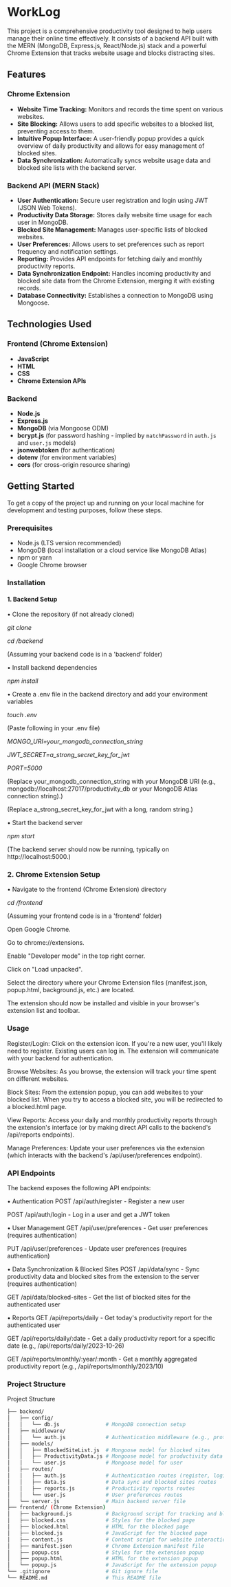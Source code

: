 # WorkLog

This project is a comprehensive productivity tool designed to help users manage their online time effectively. It consists of a backend API built with the MERN (MongoDB, Express.js, React/Node.js) stack and a powerful Chrome Extension that tracks website usage and blocks distracting sites.

## Features

### Chrome Extension
* **Website Time Tracking:** Monitors and records the time spent on various websites.
* **Site Blocking:** Allows users to add specific websites to a blocked list, preventing access to them.
* **Intuitive Popup Interface:** A user-friendly popup provides a quick overview of daily productivity and allows for easy management of blocked sites.
* **Data Synchronization:** Automatically syncs website usage data and blocked site lists with the backend server.

### Backend API (MERN Stack)
* **User Authentication:** Secure user registration and login using JWT (JSON Web Tokens).
* **Productivity Data Storage:** Stores daily website time usage for each user in MongoDB.
* **Blocked Site Management:** Manages user-specific lists of blocked websites.
* **User Preferences:** Allows users to set preferences such as report frequency and notification settings.
* **Reporting:** Provides API endpoints for fetching daily and monthly productivity reports.
* **Data Synchronization Endpoint:** Handles incoming productivity and blocked site data from the Chrome Extension, merging it with existing records.
* **Database Connectivity:** Establishes a connection to MongoDB using Mongoose.

## Technologies Used

### Frontend (Chrome Extension)
* **JavaScript**
* **HTML**
* **CSS**
* **Chrome Extension APIs**

### Backend
* **Node.js**
* **Express.js**
* **MongoDB** (via Mongoose ODM)
* **bcrypt.js** (for password hashing - implied by `matchPassword` in `auth.js` and `user.js` models)
* **jsonwebtoken** (for authentication)
* **dotenv** (for environment variables)
* **cors** (for cross-origin resource sharing)

## Getting Started

To get a copy of the project up and running on your local machine for development and testing purposes, follow these steps.

### Prerequisites

* Node.js (LTS version recommended)
* MongoDB (local installation or a cloud service like MongoDB Atlas)
* npm or yarn
* Google Chrome browser

### Installation

#### 1. Backend Setup


• Clone the repository (if not already cloned)

<i>git clone <your-repository-url></i>

<i>cd <your-repository-directory>/backend</i>

(Assuming your backend code is in a 'backend' folder)

• Install backend dependencies

<i>npm install</i>

• Create a .env file in the backend directory and add your environment variables

<i>touch .env</i>

(Paste following in your .env file)

<i>MONGO_URI=your_mongodb_connection_string</i>

<i>JWT_SECRET=a_strong_secret_key_for_jwt</i>

<i>PORT=5000</i>

(Replace your_mongodb_connection_string with your MongoDB URI (e.g., mongodb://localhost:27017/productivity_db or your MongoDB Atlas connection string).)

(Replace a_strong_secret_key_for_jwt with a long, random string.)



• Start the backend server

<i>npm start</i>

(The backend server should now be running, typically on http://localhost:5000.)

### 2. Chrome Extension Setup


• Navigate to the frontend (Chrome Extension) directory

<i>cd <your-repository-directory>/frontend</i> 

(Assuming your frontend code is in a 'frontend' folder)

Open Google Chrome.

Go to chrome://extensions.

Enable "Developer mode" in the top right corner.

Click on "Load unpacked".

Select the directory where your Chrome Extension files (manifest.json, popup.html, background.js, etc.) are located.

The extension should now be installed and visible in your browser's extension list and toolbar.

### Usage

Register/Login: Click on the extension icon. If you're a new user, you'll likely need to register. Existing users can log in. The extension will communicate with your backend for authentication.

Browse Websites: As you browse, the extension will track your time spent on different websites.

Block Sites: From the extension popup, you can add websites to your blocked list. When you try to access a blocked site, you will be redirected to a blocked.html page.

View Reports: Access your daily and monthly productivity reports through the extension's interface (or by making direct API calls to the backend's /api/reports endpoints).

Manage Preferences: Update your user preferences via the extension (which interacts with the backend's /api/user/preferences endpoint).

### API Endpoints

The backend exposes the following API endpoints:

• Authentication
POST /api/auth/register - Register a new user

POST /api/auth/login - Log in a user and get a JWT token

• User Management
GET /api/user/preferences - Get user preferences (requires authentication)

PUT /api/user/preferences - Update user preferences (requires authentication)

• Data Synchronization & Blocked Sites
POST /api/data/sync - Sync productivity data and blocked sites from the extension to the server (requires authentication)

GET /api/data/blocked-sites - Get the list of blocked sites for the authenticated user

• Reports
GET /api/reports/daily - Get today's productivity report for the authenticated user

GET /api/reports/daily/:date - Get a daily productivity report for a specific date (e.g., /api/reports/daily/2023-10-26)

GET /api/reports/monthly/:year/:month - Get a monthly aggregated productivity report (e.g., /api/reports/monthly/2023/10)

### Project Structure
Project Structure
```bash
├── backend/
│   ├── config/
│   │   └── db.js               # MongoDB connection setup
│   ├── middleware/
│   │   └── auth.js             # Authentication middleware (e.g., protect)
│   ├── models/
│   │   ├── BlockedSiteList.js  # Mongoose model for blocked sites
│   │   ├── ProductivityData.js # Mongoose model for productivity data
│   │   └── user.js             # Mongoose model for user
│   ├── routes/
│   │   ├── auth.js             # Authentication routes (register, login)
│   │   ├── data.js             # Data sync and blocked sites routes
│   │   ├── reports.js          # Productivity reports routes
│   │   └── user.js             # User preferences routes
│   └── server.js               # Main backend server file
├── frontend/ (Chrome Extension)
│   ├── background.js           # Background script for tracking and blocking
│   ├── blocked.css             # Styles for the blocked page
│   ├── blocked.html            # HTML for the blocked page
│   ├── blocked.js              # JavaScript for the blocked page
│   ├── content.js              # Content script for website interaction
│   ├── manifest.json           # Chrome Extension manifest file
│   ├── popup.css               # Styles for the extension popup
│   ├── popup.html              # HTML for the extension popup
│   └── popup.js                # JavaScript for the extension popup
└── .gitignore                  # Git ignore file
└── README.md                   # This README file
